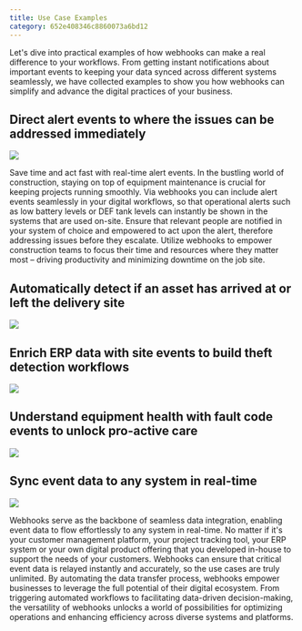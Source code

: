 ```yaml
---
title: Use Case Examples
category: 652e408346c8860073a6bd12
---
```


Let's dive into practical examples of how webhooks can make a real difference to your workflows. From getting instant notifications about important events to keeping your data synced across different systems seamlessly, we have collected examples to show you how webhooks can simplify and advance the digital practices of your business.

## Direct alert events to where the issues can be addressed immediately
![](https://cdn.statically.io/gh/trackunit/developer-hub/master/guides/webhooks/webhooks-usecase2.png)

Save time and act fast with real-time alert events. In the bustling world of construction, staying on top of equipment maintenance is crucial for keeping projects running smoothly. Via webhooks you can include alert events seamlessly in your digital workflows, so that operational alerts such as low battery levels or DEF tank levels can instantly be shown in the systems that are used on-site. Ensure that relevant people are notified in your system of choice and empowered to act upon the alert, therefore addressing issues before they escalate.
Utilize webhooks to empower construction teams to focus their time and resources where they matter most – driving productivity and minimizing downtime on the job site.

## Automatically detect if an asset has arrived at or left the delivery site
![](https://cdn.statically.io/gh/trackunit/developer-hub/master/guides/webhooks/webhooks-usecase3.png)


## Enrich ERP data with site events to build theft detection workflows
![](https://cdn.statically.io/gh/trackunit/developer-hub/master/guides/webhooks/webhooks-usecase4.png)

## Understand equipment health with fault code events to unlock pro-active care
![](https://cdn.statically.io/gh/trackunit/developer-hub/master/guides/webhooks/webhooks-usecase5.png)

## Sync event data to any system in real-time
![](https://cdn.statically.io/gh/trackunit/developer-hub/master/guides/webhooks/webhooks-usecase1.png)

Webhooks serve as the backbone of seamless data integration, enabling event data to flow effortlessly to any system in real-time. No matter if it's your customer management platform, your project tracking tool, your ERP system or your own digital product offering that you developed in-house to support the needs of your customers. 
Webhooks can ensure that critical event data is relayed instantly and accurately, so the use cases are truly unlimited. By automating the data transfer process, webhooks empower businesses to leverage the full potential of their digital ecosystem. From triggering automated workflows to facilitating data-driven decision-making, the versatility of webhooks unlocks a world of possibilities for optimizing operations and enhancing efficiency across diverse systems and platforms.
